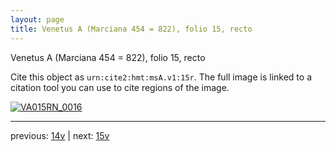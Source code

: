 ```yaml
---
layout: page
title: Venetus A (Marciana 454 = 822), folio 15, recto
---
```


Venetus A (Marciana 454 = 822), folio 15, recto

Cite this object as `urn:cite2:hmt:msA.v1:15r`.  The full image is linked to a citation tool you can use to cite regions of the image.

[![VA015RN_0016](http://www.homermultitext.org/iipsrv?IIIF=/project/homer/pyramidal/deepzoom/hmt/vaimg/2017a/VA015RN_0016.tif/full/800,/0/default.jpg)](http://www.homermultitext.org/ict2/?urn=urn:cite2:hmt:vaimg.2017a:VA015RN_0016) 

---

previous:  [14v](../14v/) | next: [15v](../15v/)
